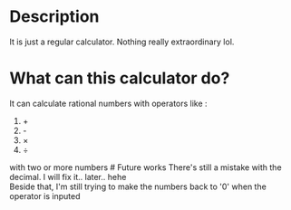 # Description
It is just a regular calculator. Nothing really extraordinary lol.
# What can this calculator do?
It can calculate rational numbers with operators like :
<ol>
  <li>+</li>
  <li>-</li>
  <li>×</li>
  <li>÷</li>
</ol>
with two or more numbers
# Future works
There's still a mistake with the decimal. I will fix it.. later.. hehe<br>
Beside that, I'm still trying to make the numbers back to '0' when the operator is inputed<br>
